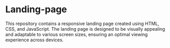 # Landing-page
This repository contains a responsive landing page created using HTML, CSS, and JavaScript. The landing page is designed to be visually appealing and adaptable to various screen sizes, ensuring an optimal viewing experience across devices.

